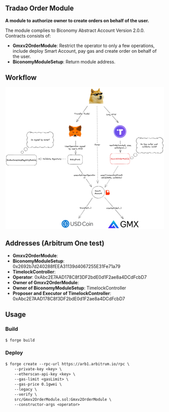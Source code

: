 ## Tradao Order Module

**A module to authorize owner to create orders on behalf of the user.**

The module complies to Biconomy Abstract Account Version 2.0.0. Contracts consists of:

-   **Gmxv2OrderModule**: Restrict the operator to only a few operations, include deploy Smart Account, pay gas and create order on behalf of the user.
-   **BiconomyModuleSetup**: Return module address.

## Workflow

![Alt text](./doc/workflow.png?raw=true "Workflow")

## Addresses (Arbitrum One test)

-   **Gmxv2OrderModule**: 
-   **BiconomyModuleSetup**: 0x2692b7d240288fEEA31139d4067255E31Fe71a79
-   **TimelockController**: 
-   **Operator**: 0xAbc2E7AAD178C8f3DF2bdE0d1F2ae8a4DCdFcbD7
-   **Owner of Gmxv2OrderModule**: 
-   **Owner of BiconomyModuleSetup**: TimelockController
-   **Proposer and Executor of TimelockController**: 0xAbc2E7AAD178C8f3DF2bdE0d1F2ae8a4DCdFcbD7

## Usage

### Build

```shell
$ forge build
```

### Deploy

```shell
$ forge create --rpc-url https://arb1.arbitrum.io/rpc \
    --private-key <key> \
    --etherscan-api-key <key> \
    --gas-limit <gasLimit> \
    --gas-price 0.1gwei \
    --legacy \
    --verify \
    src/Gmxv2OrderModule.sol:Gmxv2OrderModule \
    --constructor-args <operator>
```

